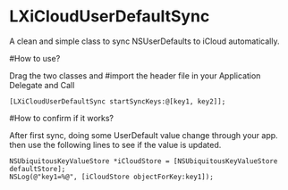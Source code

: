# LXiCloudUserDefaultSync
A clean and simple class to sync NSUserDefaults to iCloud automatically.

#How to use?

Drag the two classes and #import the header file in your Application Delegate and Call 

```objc
[LXiCloudUserDefaultSync startSyncKeys:@[key1, key2]];
```

#How to confirm if it works?

After first sync, doing some UserDefault value change through your app. then use the following lines to see if the value is updated.

```objc
NSUbiquitousKeyValueStore *iCloudStore = [NSUbiquitousKeyValueStore defaultStore];
NSLog(@"key1=%@", [iCloudStore objectForKey:key1]);
```
